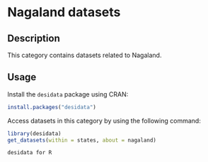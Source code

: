 
# Nagaland datasets
## Description
This category contains datasets related to Nagaland.
## Usage
Install the `desidata` package using CRAN:
```r
install.packages("desidata")
```
Access datasets in this category by using the following command:
```r
library(desidata)
get_datasets(within = states, about = nagaland)
```
`desidata for R`
